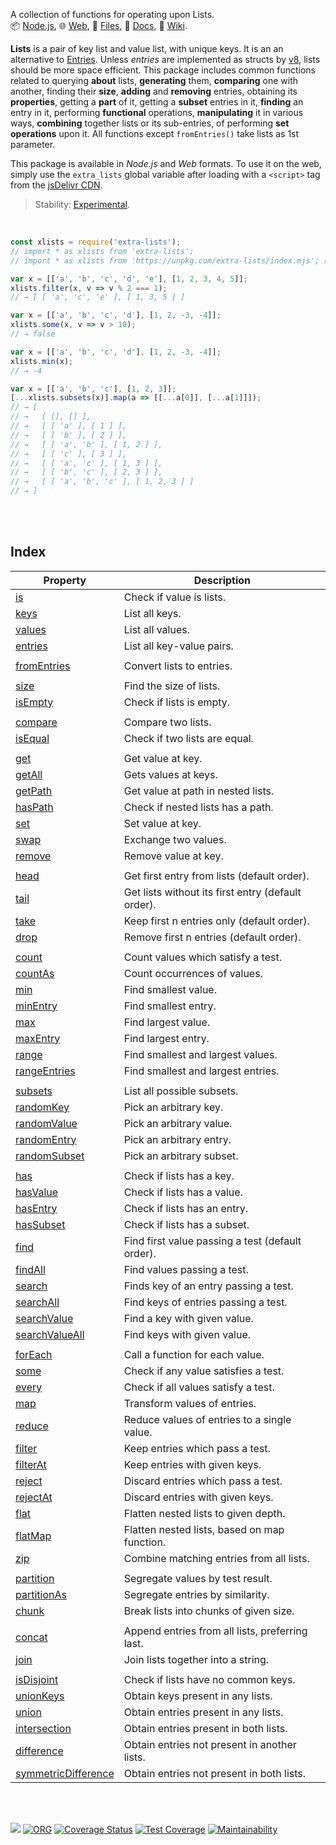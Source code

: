 A collection of functions for operating upon Lists.<br>
📦 [Node.js](https://www.npmjs.com/package/extra-lists),
🌐 [Web](https://www.npmjs.com/package/extra-lists.web),
📜 [Files](https://unpkg.com/extra-lists/),
📰 [Docs](https://nodef.github.io/extra-lists/),
📘 [Wiki](https://github.com/nodef/extra-lists/wiki/).

**Lists** is a pair of key list and value list, with unique keys. It is an an
alternative to [Entries]. Unless *entries* are implemented as structs by [v8],
lists should be more space efficient. This package includes common functions
related to querying **about** lists, **generating** them, **comparing** one with
another, finding their **size**, **adding** and **removing** entries, obtaining
its **properties**, getting a **part** of it, getting a **subset** entries in
it, **finding** an entry in it, performing **functional** operations,
**manipulating** it in various ways, **combining** together lists or its
sub-entries, of performing **set operations** upon it. All functions except
`fromEntries()` take lists as 1st parameter.

This package is available in *Node.js* and *Web* formats. To use it on the web,
simply use the `extra_lists` global variable after loading with a `<script>`
tag from the [jsDelivr CDN].

> Stability: [Experimental](https://www.youtube.com/watch?v=L1j93RnIxEo).

[v8]: https://v8.dev
[Entries]: https://github.com/nodef/extra-lists/wiki/Entries
[jsDelivr CDN]: https://cdn.jsdelivr.net/npm/extra-lists.web/index.js

<br>

```javascript
const xlists = require('extra-lists');
// import * as xlists from 'extra-lists';
// import * as xlists from 'https://unpkg.com/extra-lists/index.mjs'; (deno)

var x = [['a', 'b', 'c', 'd', 'e'], [1, 2, 3, 4, 5]];
xlists.filter(x, v => v % 2 === 1);
// → [ [ 'a', 'c', 'e' ], [ 1, 3, 5 ] ]

var x = [['a', 'b', 'c', 'd'], [1, 2, -3, -4]];
xlists.some(x, v => v > 10);
// → false

var x = [['a', 'b', 'c', 'd'], [1, 2, -3, -4]];
xlists.min(x);
// → -4

var x = [['a', 'b', 'c'], [1, 2, 3]];
[...xlists.subsets(x)].map(a => [[...a[0]], [...a[1]]]);
// → [
// →   [ [], [] ],
// →   [ [ 'a' ], [ 1 ] ],
// →   [ [ 'b' ], [ 2 ] ],
// →   [ [ 'a', 'b' ], [ 1, 2 ] ],
// →   [ [ 'c' ], [ 3 ] ],
// →   [ [ 'a', 'c' ], [ 1, 3 ] ],
// →   [ [ 'b', 'c' ], [ 2, 3 ] ],
// →   [ [ 'a', 'b', 'c' ], [ 1, 2, 3 ] ]
// → ]
```

<br>
<br>


## Index

| Property | Description |
|  ----  |  ----  |
| [is] | Check if value is lists. |
| [keys] | List all keys. |
| [values] | List all values. |
| [entries] | List all key-value pairs. |
|  |  |
| [fromEntries] | Convert lists to entries. |
|  |  |
| [size] | Find the size of lists. |
| [isEmpty] | Check if lists is empty. |
|  |  |
| [compare] | Compare two lists. |
| [isEqual] | Check if two lists are equal. |
|  |  |
| [get] | Get value at key. |
| [getAll] | Gets values at keys. |
| [getPath] | Get value at path in nested lists. |
| [hasPath] | Check if nested lists has a path. |
| [set] | Set value at key. |
| [swap] | Exchange two values. |
| [remove] | Remove value at key. |
|  |  |
| [head] | Get first entry from lists (default order). |
| [tail] | Get lists without its first entry (default order). |
| [take] | Keep first n entries only (default order). |
| [drop] | Remove first n entries (default order). |
|  |  |
| [count] | Count values which satisfy a test. |
| [countAs] | Count occurrences of values. |
| [min] | Find smallest value. |
| [minEntry] | Find smallest entry. |
| [max] | Find largest value. |
| [maxEntry] | Find largest entry. |
| [range] | Find smallest and largest values. |
| [rangeEntries] | Find smallest and largest entries. |
|  |  |
| [subsets] | List all possible subsets. |
| [randomKey] | Pick an arbitrary key. |
| [randomValue] | Pick an arbitrary value. |
| [randomEntry] | Pick an arbitrary entry. |
| [randomSubset] | Pick an arbitrary subset. |
|  |  |
| [has] | Check if lists has a key. |
| [hasValue] | Check if lists has a value. |
| [hasEntry] | Check if lists has an entry. |
| [hasSubset] | Check if lists has a subset. |
| [find] | Find first value passing a test (default order). |
| [findAll] | Find values passing a test. |
| [search] | Finds key of an entry passing a test. |
| [searchAll] | Find keys of entries passing a test. |
| [searchValue] | Find a key with given value. |
| [searchValueAll] | Find keys with given value. |
|  |  |
| [forEach] | Call a function for each value. |
| [some] | Check if any value satisfies a test. |
| [every] | Check if all values satisfy a test. |
| [map] | Transform values of entries. |
| [reduce] | Reduce values of entries to a single value. |
| [filter] | Keep entries which pass a test. |
| [filterAt] | Keep entries with given keys. |
| [reject] | Discard entries which pass a test. |
| [rejectAt] | Discard entries with given keys. |
| [flat] | Flatten nested lists to given depth. |
| [flatMap] | Flatten nested lists, based on map function. |
| [zip] | Combine matching entries from all lists. |
|  |  |
| [partition] | Segregate values by test result. |
| [partitionAs] | Segregate entries by similarity. |
| [chunk] | Break lists into chunks of given size. |
|  |  |
| [concat] | Append entries from all lists, preferring last. |
| [join] | Join lists together into a string. |
|  |  |
| [isDisjoint] | Check if lists have no common keys. |
| [unionKeys] | Obtain keys present in any lists. |
| [union] | Obtain entries present in any lists. |
| [intersection] | Obtain entries present in both lists. |
| [difference] | Obtain entries not present in another lists. |
| [symmetricDifference] | Obtain entries not present in both lists. |

<br>
<br>


[![](https://img.youtube.com/vi/8O0Nt9qY_vo/maxresdefault.jpg)](https://www.youtube.com/watch?v=8O0Nt9qY_vo)
[![ORG](https://img.shields.io/badge/org-nodef-green?logo=Org)](https://nodef.github.io)
[![Coverage Status](https://coveralls.io/repos/github/nodef/extra-lists/badge.svg?branch=master)](https://coveralls.io/github/nodef/extra-lists?branch=master)
[![Test Coverage](https://api.codeclimate.com/v1/badges/b7e8da9d66573c40ad3e/test_coverage)](https://codeclimate.com/github/nodef/extra-lists/test_coverage)
[![Maintainability](https://api.codeclimate.com/v1/badges/b7e8da9d66573c40ad3e/maintainability)](https://codeclimate.com/github/nodef/extra-lists/maintainability)


[is]: https://github.com/nodef/extra-lists/wiki/is
[keys]: https://github.com/nodef/extra-lists/wiki/keys
[values]: https://github.com/nodef/extra-lists/wiki/values
[entries]: https://github.com/nodef/extra-lists/wiki/entries
[fromEntries]: https://github.com/nodef/extra-lists/wiki/fromEntries
[size]: https://github.com/nodef/extra-lists/wiki/size
[isEmpty]: https://github.com/nodef/extra-lists/wiki/isEmpty
[compare]: https://github.com/nodef/extra-lists/wiki/compare
[isEqual]: https://github.com/nodef/extra-lists/wiki/isEqual
[get]: https://github.com/nodef/extra-lists/wiki/get
[getAll]: https://github.com/nodef/extra-lists/wiki/getAll
[getPath]: https://github.com/nodef/extra-lists/wiki/getPath
[hasPath]: https://github.com/nodef/extra-lists/wiki/hasPath
[set]: https://github.com/nodef/extra-lists/wiki/set
[swap]: https://github.com/nodef/extra-lists/wiki/swap
[remove]: https://github.com/nodef/extra-lists/wiki/remove
[head]: https://github.com/nodef/extra-lists/wiki/head
[tail]: https://github.com/nodef/extra-lists/wiki/tail
[take]: https://github.com/nodef/extra-lists/wiki/take
[drop]: https://github.com/nodef/extra-lists/wiki/drop
[count]: https://github.com/nodef/extra-lists/wiki/count
[countAs]: https://github.com/nodef/extra-lists/wiki/countAs
[min]: https://github.com/nodef/extra-lists/wiki/min
[minEntry]: https://github.com/nodef/extra-lists/wiki/minEntry
[max]: https://github.com/nodef/extra-lists/wiki/max
[maxEntry]: https://github.com/nodef/extra-lists/wiki/maxEntry
[range]: https://github.com/nodef/extra-lists/wiki/range
[rangeEntries]: https://github.com/nodef/extra-lists/wiki/rangeEntries
[subsets]: https://github.com/nodef/extra-lists/wiki/subsets
[randomKey]: https://github.com/nodef/extra-lists/wiki/randomKey
[randomValue]: https://github.com/nodef/extra-lists/wiki/randomValue
[randomEntry]: https://github.com/nodef/extra-lists/wiki/randomEntry
[randomSubset]: https://github.com/nodef/extra-lists/wiki/randomSubset
[has]: https://github.com/nodef/extra-lists/wiki/has
[hasValue]: https://github.com/nodef/extra-lists/wiki/hasValue
[hasEntry]: https://github.com/nodef/extra-lists/wiki/hasEntry
[hasSubset]: https://github.com/nodef/extra-lists/wiki/hasSubset
[find]: https://github.com/nodef/extra-lists/wiki/find
[findAll]: https://github.com/nodef/extra-lists/wiki/findAll
[search]: https://github.com/nodef/extra-lists/wiki/search
[searchAll]: https://github.com/nodef/extra-lists/wiki/searchAll
[searchValue]: https://github.com/nodef/extra-lists/wiki/searchValue
[searchValueAll]: https://github.com/nodef/extra-lists/wiki/searchValueAll
[forEach]: https://github.com/nodef/extra-lists/wiki/forEach
[some]: https://github.com/nodef/extra-lists/wiki/some
[every]: https://github.com/nodef/extra-lists/wiki/every
[map]: https://github.com/nodef/extra-lists/wiki/map
[reduce]: https://github.com/nodef/extra-lists/wiki/reduce
[filter]: https://github.com/nodef/extra-lists/wiki/filter
[filterAt]: https://github.com/nodef/extra-lists/wiki/filterAt
[reject]: https://github.com/nodef/extra-lists/wiki/reject
[rejectAt]: https://github.com/nodef/extra-lists/wiki/rejectAt
[flat]: https://github.com/nodef/extra-lists/wiki/flat
[flatMap]: https://github.com/nodef/extra-lists/wiki/flatMap
[zip]: https://github.com/nodef/extra-lists/wiki/zip
[partition]: https://github.com/nodef/extra-lists/wiki/partition
[partitionAs]: https://github.com/nodef/extra-lists/wiki/partitionAs
[chunk]: https://github.com/nodef/extra-lists/wiki/chunk
[concat]: https://github.com/nodef/extra-lists/wiki/concat
[join]: https://github.com/nodef/extra-lists/wiki/join
[isDisjoint]: https://github.com/nodef/extra-lists/wiki/isDisjoint
[unionKeys]: https://github.com/nodef/extra-lists/wiki/unionKeys
[union]: https://github.com/nodef/extra-lists/wiki/union
[intersection]: https://github.com/nodef/extra-lists/wiki/intersection
[difference]: https://github.com/nodef/extra-lists/wiki/difference
[symmetricDifference]: https://github.com/nodef/extra-lists/wiki/symmetricDifference
